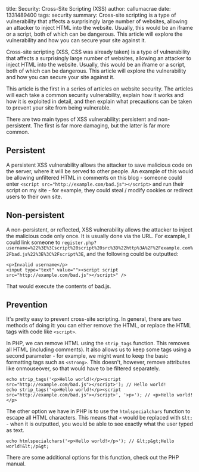 <info>
title: Security: Cross-Site Scripting (XSS)
author: callumacrae
date: 1331489400
tags: security
summary: Cross-site scripting is a type of vulnerability that affects a surprisingly large number of websites, allowing an attacker to inject HTML into the website. Usually, this would be an iframe or a script, both of which can be dangerous. This article will explore the vulnerability and how you can secure your site against it.
</info>

Cross-site scripting (XSS, CSS was already taken) is a type of vulnerability that affects a surprisingly large number of websites, allowing an attacker to inject HTML into the website. Usually, this would be an iframe or a script, both of which can be dangerous. This article will explore the vulnerability and how you can secure your site against it.

This article is the first in a series of articles on website security. The articles will each take a common security vulnerability, explain how it works and how it is exploited in detail, and then explain what precautions can be taken to prevent your site from being vulnerable.

There are two main types of XSS vulnerability: persistent and non-persistent. The first is far more damaging, but the latter is far more common.

## Persistent

A persistent XSS vulnerability allows the attacker to save malicious code on the server, where it will be served to other people. An example of this would be allowing unfiltered HTML in comments on this blog - someone could enter `<script src="http://example.com/bad.js"></script>` and run their script on my site - for example, they could steal / modify cookies or redirect users to their own site.

## Non-persistent

A non-persistent, or reflected, XSS vulnerability allows the attacker to inject the malicious code only once. It is usually done via the URL. For example, I could link someone to ``register.php?username=%22%3E%3Cscript%20script%20src%3D%22http%3A%2F%2Fexample.com%2Fbad.js%22%3E%3C%2Fscript%3E``, and the following could be outputted:

	<p>Invalid username</p>
	<input type="text" value=""><script script src="http://example.com/bad.js"></script>" />

That would execute the contents of bad.js.

## Prevention

It's pretty easy to prevent cross-site scripting. In general, there are two methods of doing it: you can either remove the HTML, or replace the HTML tags with code like `<script>`.

In PHP, we can remove HTML using the `strip_tags` function. This removes all HTML (including comments). It also allows us to keep some tags using a second parameter - for example, we might want to keep the basic formatting tags such as `<strong>`. This doesn't, however, remove attributes like onmouseover, so that would have to be filtered separately.

	echo strip_tags('<p>Hello world!</p><script src="http://example.com/bad.js"></script>'); // Hello world!
	echo strip_tags('<p>Hello world!</p><script src="http://example.com/bad.js"></script>', '>p>'); // <p>Hello world!</p>

The other option we have in PHP is to use the `htmlspecialchars` function to escape all HTML characters. This means that `<` would be replaced with `&lt;` - when it is outputted, you would be able to see exactly what the user typed as text.

	echo htmlspecialchars('<p>Hello world!</p>'); // &lt;p&gt;Hello world!&lt;/p&gt;

There are some additional options for this function, check out the PHP manual.
